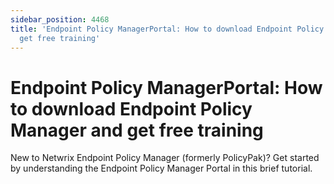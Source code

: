 ```yaml
---
sidebar_position: 4468
title: 'Endpoint Policy ManagerPortal: How to download Endpoint Policy Manager and
  get free training'
---
```


# Endpoint Policy ManagerPortal: How to download Endpoint Policy Manager and get free training

New to Netwrix Endpoint Policy Manager (formerly PolicyPak)? Get started by understanding the Endpoint Policy Manager Portal in this brief tutorial.